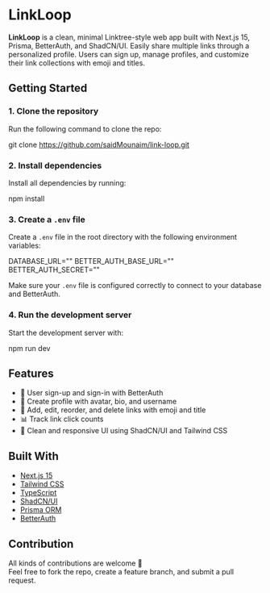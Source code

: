 # LinkLoop

**LinkLoop** is a clean, minimal Linktree-style web app built with Next.js 15, Prisma, BetterAuth, and ShadCN/UI. Easily share multiple links through a personalized profile. Users can sign up, manage profiles, and customize their link collections with emoji and titles.

## Getting Started

### 1. Clone the repository

Run the following command to clone the repo:

git clone https://github.com/saidMounaim/link-loop.git

### 2. Install dependencies

Install all dependencies by running:

npm install

### 3. Create a `.env` file

Create a `.env` file in the root directory with the following environment variables:

DATABASE_URL=""
BETTER_AUTH_BASE_URL=""
BETTER_AUTH_SECRET=""

Make sure your `.env` file is configured correctly to connect to your database and BetterAuth.

### 4. Run the development server

Start the development server with:

npm run dev

## Features

- 🔐 User sign-up and sign-in with BetterAuth
- 👤 Create profile with avatar, bio, and username
- 🔗 Add, edit, reorder, and delete links with emoji and title
- 📊 Track link click counts
- 💅 Clean and responsive UI using ShadCN/UI and Tailwind CSS

## Built With

- [Next.js 15](https://nextjs.org/)
- [Tailwind CSS](https://tailwindcss.com/)
- [TypeScript](https://www.typescriptlang.org/)
- [ShadCN/UI](https://ui.shadcn.com/)
- [Prisma ORM](https://www.prisma.io/)
- [BetterAuth](https://www.better-auth.com/)

## Contribution

All kinds of contributions are welcome 🙌  
Feel free to fork the repo, create a feature branch, and submit a pull request.
